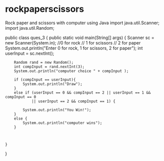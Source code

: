 # rockpaperscissors
Rock paper and scissors with computer using Java
import java.util.Scanner;
import java.util.Random;

public class ques_3 {
    public static void main(String[] args) {
        Scanner sc = new Scanner(System.in);
        //0 for rock
        // 1 for scissors
        // 2 for paper
        System.out.println("Enter 0 for rock, 1 for scissors, 2 for paper");
        int userInput = sc.nextInt();

        Random rand = new Random();
        int compInput = rand.nextInt(3);
        System.out.println("computer choice " + compInput );
        
        if (compInput == userInput){
            System.out.println("Draw");
        }
        else if (userInput == 0 && compInput == 2 || userInput == 1 && compInput == 0
                || userInput == 2 && compInput == 1) {

            System.out.println("You Win!");
        }
        else {
            System.out.println("computer wins");
        }



    }
}
